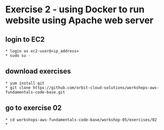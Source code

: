# Exercise 2 - using Docker to run website using Apache web server

## login to EC2
    * login as ec2-user@<ip_address>
    * sudo su -

## download exercises
    * yum install git
    * git clone https://github.com/orbit-cloud-solutions/workshops-aws-fundamentals-code-base.git

## go to exercise 02
    * cd workshops-aws-fundamentals-code-base/workshop-05/exercises/02
    * 
